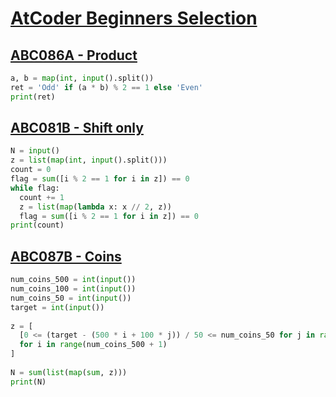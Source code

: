 # [AtCoder Beginners Selection](https://atcoder.jp/contests/abs)

## [ABC086A - Product](https://atcoder.jp/contests/abs/tasks/abc086_a)

```python
a, b = map(int, input().split())
ret = 'Odd' if (a * b) % 2 == 1 else 'Even'
print(ret)
```



## [ABC081B - Shift only](https://atcoder.jp/contests/abs/tasks/abc081_b)

```python
N = input()
z = list(map(int, input().split()))
count = 0
flag = sum([i % 2 == 1 for i in z]) == 0
while flag:
  count += 1
  z = list(map(lambda x: x // 2, z))
  flag = sum([i % 2 == 1 for i in z]) == 0
print(count)
```



## [ABC087B - Coins](https://atcoder.jp/contests/abs/tasks/abc087_b)

```python
num_coins_500 = int(input())
num_coins_100 = int(input())
num_coins_50 = int(input())
target = int(input())
 
z = [
  [0 <= (target - (500 * i + 100 * j)) / 50 <= num_coins_50 for j in range(num_coins_100 + 1)] 
  for i in range(num_coins_500 + 1)
]
 
N = sum(list(map(sum, z)))
print(N)
```

